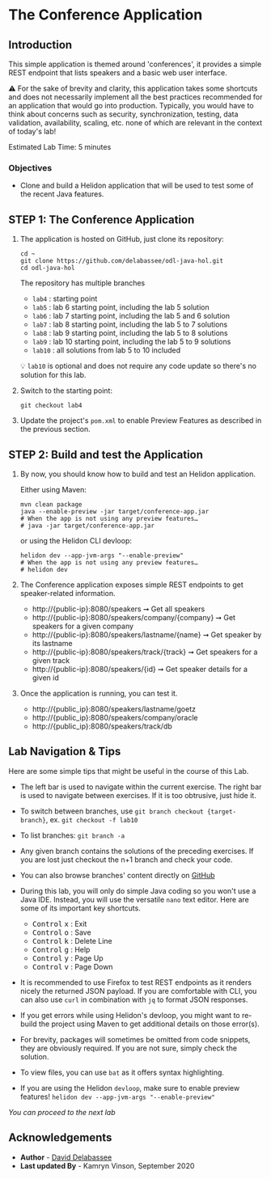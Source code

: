 # The Conference Application

## Introduction

This simple application is themed around 'conferences', it provides a simple REST endpoint that lists speakers and a basic web user interface.

⚠️ For the sake of brevity and clarity, this application takes some shortcuts and does not necessarily implement all the best practices recommended for an application that would go into production. Typically, you would have to think about concerns such as security, synchronization, testing, data validation, availability, scaling, etc. none of which are relevant in the context of today's lab!

Estimated Lab Time: 5 minutes

### Objectives
- Clone and build a Helidon application that will be used to test some of the recent Java features.

## **STEP 1**: The Conference Application

1. The application is hosted on GitHub, just clone its repository:

	```
	cd ~
	git clone https://github.com/delabassee/odl-java-hol.git
	cd odl-java-hol
	```


	The repository has multiple branches

	* `lab4` : starting point
	* `lab5` : lab 6 starting point, including the lab 5 solution
	* `lab6` : lab 7 starting point, including the lab 5 and 6 solution
	* `lab7` : lab 8 starting point, including the lab 5 to 7 solutions
	* `lab8` : lab 9 starting point, including the lab 5 to 8 solutions
	* `lab9` : lab 10 starting point, including the lab 5 to 9 solutions
	* `lab10` : all solutions from lab 5 to 10 included

	💡 `lab10` is optional and does not require any code update so there's no solution for this lab.

2. Switch to the starting point:
	```
	git checkout lab4
	```

3. Update the project's `pom.xml` to enable Preview Features as described in the previous section.

## **STEP 2**: Build and test the Application

1. By now, you should know how to build and test an Helidon application. 

	Either using Maven:

	```
	mvn clean package
	java --enable-preview -jar target/conference-app.jar
	# When the app is not using any preview features… 
	# java -jar target/conference-app.jar
	```

	or using the Helidon CLI devloop:

	```
	helidon dev --app-jvm-args "--enable-preview"
	# When the app is not using any preview features… 
	# helidon dev
	```

2. The Conference application exposes simple REST endpoints to get speaker-related information.

	* http://{public-ip}:8080/speakers ➞ Get all speakers
	* http://{public-ip}:8080/speakers/company/{company} ➞ Get speakers for a given company
	* http://{public-ip}:8080/speakers/lastname/{name} ➞ Get speaker by its lastname
	* http://{public-ip}:8080/speakers/track/{track} ➞ Get speakers for a given track
	* http://{public-ip}:8080/speakers/{id} ➞ Get speaker details for a given id

3. Once the application is running, you can test it. 

	* http://{public_ip}:8080/speakers/lastname/goetz
	* http://{public_ip}:8080/speakers/company/oracle
	* http://{public_ip}:8080/speakers/track/db

## Lab Navigation & Tips

Here are some simple tips that might be useful in the course of this Lab.

* The left bar is used to navigate within the current exercise. The right bar is used to navigate between exercises. If it is too obtrusive, just hide it.

* To switch between branches, use `git branch checkout {target-branch}`, ex. `git checkout -f lab10`

* To list branches: `git branch -a`

* Any given branch contains the solutions of the preceding exercises. If you are lost just checkout the n+1 branch and check your code.

* You can also browse branches' content directly on [GitHub](https://github.com/delabassee/odl-java-hol/branches)

* During this lab, you will only do simple Java coding so you won't use a Java IDE. Instead, you will use the versatile `nano` text editor. Here are some of its important key shortcuts.

	* <kbd>Control</kbd> <kbd>x</kbd> : Exit
	* <kbd>Control</kbd> <kbd>o</kbd> : Save
	* <kbd>Control</kbd> <kbd>k</kbd> : Delete Line
	* <kbd>Control</kbd> <kbd>g</kbd> : Help
	* <kbd>Control</kbd> <kbd>y</kbd> : Page Up
	* <kbd>Control</kbd> <kbd>v</kbd> : Page Down

* It is recommended to use Firefox to test REST endpoints as it renders nicely the returned JSON payload. If you are comfortable with CLI, you can also use `curl` in combination with `jq` to format JSON responses.

* If you get errors while using Helidon's devloop, you might want to re-build the project using Maven to get additional details on those error(s).

* For brevity, packages will sometimes be omitted from code snippets, they are obviously required. If you are not sure, simply check the solution.

* To view files, you can use `bat` as it offers syntax highlighting.

* If you are using the Helidon `devloop`, make sure to enable preview features! `helidon dev --app-jvm-args "--enable-preview"`

*You can proceed to the next lab*

## Acknowledgements

 - **Author** - [David Delabassee](https://delabassee.com)
 - **Last updated By** - Kamryn Vinson, September 2020


